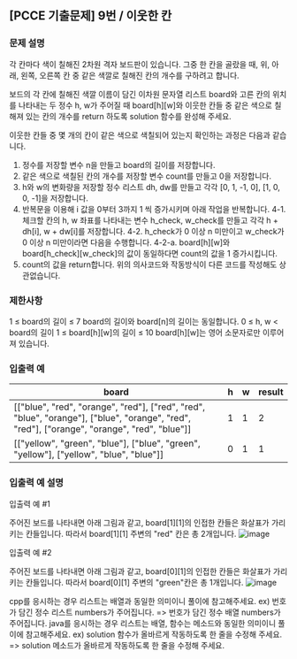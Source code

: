 ## [PCCE 기출문제] 9번 / 이웃한 칸

### 문제 설명
각 칸마다 색이 칠해진 2차원 격자 보드판이 있습니다. 그중 한 칸을 골랐을 때, 위, 아래, 왼쪽, 오른쪽 칸 중 같은 색깔로 칠해진 칸의 개수를 구하려고 합니다.

보드의 각 칸에 칠해진 색깔 이름이 담긴 이차원 문자열 리스트 board와 고른 칸의 위치를 나타내는 두 정수 h, w가 주어질 때 board[h][w]와 이웃한 칸들 중 같은 색으로 칠해져 있는 칸의 개수를 return 하도록 solution 함수를 완성해 주세요.

이웃한 칸들 중 몇 개의 칸이 같은 색으로 색칠되어 있는지 확인하는 과정은 다음과 같습니다.

1. 정수를 저장할 변수 n을 만들고 board의 길이를 저장합니다.
2. 같은 색으로 색칠된 칸의 개수를 저장할 변수 count를 만들고 0을 저장합니다.
3. h와 w의 변화량을 저장할 정수 리스트 dh, dw를 만들고 각각 [0, 1, -1, 0], [1, 0, 0, -1]을 저장합니다.
4. 반복문을 이용해 i 값을 0부터 3까지 1 씩 증가시키며 아래 작업을 반복합니다.
    4-1. 체크할 칸의 h, w 좌표를 나타내는 변수 h_check, w_check를 만들고 각각 h + dh[i], w + dw[i]를 저장합니다.
    4-2. h_check가 0 이상 n 미만이고 w_check가 0 이상 n 미만이라면 다음을 수행합니다.
        4-2-a. board[h][w]와 board[h_check][w_check]의 값이 동일하다면 count의 값을 1 증가시킵니다.
5. count의 값을 return합니다.
위의 의사코드와 작동방식이 다른 코드를 작성해도 상관없습니다.

### 제한사항
1 ≤ board의 길이 ≤ 7
board의 길이와 board[n]의 길이는 동일합니다.
0 ≤ h, w < board의 길이
1 ≤ board[h][w]의 길이 ≤ 10
board[h][w]는 영어 소문자로만 이루어져 있습니다.

### 입출력 예
board|h|w|result
---|---|---|---
[["blue", "red", "orange", "red"], ["red", "red", "blue", "orange"], ["blue", "orange", "red", "red"], ["orange", "orange", "red", "blue"]]|1|1|2
[["yellow", "green", "blue"], ["blue", "green", "yellow"], ["yellow", "blue", "blue"]]|0|1|1

### 입출력 예 설명
입출력 예 #1

주어진 보드를 나타내면 아래 그림과 같고, board[1][1]의 인접한 칸들은 화살표가 가리키는 칸들입니다. 따라서 board[1][1] 주변의 "red" 칸은 총 2개입니다.
![image](https://github.com/Padack2/CodingTest/assets/26791213/283571fb-e4ce-41e6-a427-99e8767ba304)


입출력 예 #2

주어진 보드를 나타내면 아래 그림과 같고, board[0][1]의 인접한 칸들은 화살표가 가리키는 칸들입니다. 따라서 board[0][1] 주변의 "green"칸은 총 1개입니다.
![image](https://github.com/Padack2/CodingTest/assets/26791213/ae8f42f0-b655-43a3-9a02-f963f8530a88)


cpp를 응시하는 경우 리스트는 배열과 동일한 의미이니 풀이에 참고해주세요.
ex) 번호가 담긴 정수 리스트 numbers가 주어집니다. => 번호가 담긴 정수 배열 numbers가 주어집니다.
java를 응시하는 경우 리스트는 배열, 함수는 메소드와 동일한 의미이니 풀이에 참고해주세요.
ex) solution 함수가 올바르게 작동하도록 한 줄을 수정해 주세요. => solution 메소드가 올바르게 작동하도록 한 줄을 수정해 주세요.
